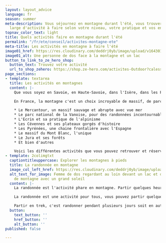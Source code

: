 ```yaml
---
layout: layout_advice
language: fr
season: summer
meta-description: Vous séjournez en montagne durant l'été, vous trouverez un choix
  large d'activité à faire selon votre niveau, votre pratique et vos envies.
topnav_color_text: light
title: Quels activités faire en montagne durant l'été
permalink: "/fr/ete/conseil/activites-montagne-ete"
meta-title: Les activités en montagne à faire l'été
image01_href: https://res.cloudinary.com/deddrj0yb/image/upload/v1643015412/website/summer/clemence-bergougnoux-zLIrNgNzPYs-unsplash_tk4orw.jpg
image01_alt: Une personne de dos face à la montagne et un lac
button_to_link_to_ze_hero_shop:
  button_text: Trouvez votre activité
  url_to_shop_zehero: https://shop.ze-hero.com/activites-Outdoor?calessonstype=all&catypegenderlistsummer=all&calessonsactivitytype=all&start-date=
page_sections:
- template: textarea
  title: Les activités en montagnes
  content: |-
    Que vous soyez en Savoie, en Haute-Savoie, dans l'Isère, dans les Pyrénées, dans les Cévennes, le Jura ou les Vosges, la montagne est un lieu où la pratique d'activité outdoor est incroyable. La montagne est un terrain de jeu unique, dans des panoramas d'exception. Chaque lieu n'offre pas forcément les mêmes activités, le même environnement, mais vous trouverez un choix varié d'activité à faire seul, entre amis, en couple ou en famille. La montagne, c'est un lieu parfait pour tous les sportifs, ceux qui souhaitent un séjour de calme et de méditation, de découverte et de recherche, de connexion à la nature, pour les familles. C'est surtout un choix incroyable d'activité qui vous fera découvrir des pratiques, des lieux, de nouvelles sensations pour des moments de partage.

    En France, la montagne c'est un choix incroyable de massif, de parc national et régional. Ce sont également des stations très actives été comme hiver, offrant des infrastructures idéales pour vos séjours estivaux. Découvrez par exemple :

    * Le Mercantour, un massif sauvage et abrupte avec vue mer
    * Le parc national de la Vanoise, pour des randonnées incontournable
    * L'Ecrin et sa pratique de l'alpinisme
    * Les Cévennes et ses plateaux gorgés d'histoire
    * Les Pyrénées, une chaine frontalière avec l'Espagne
    * Le massif du Mont Blanc, l'unique
    * Le Jura et ses forêts
    * Et bien d'autres

    Voici les différentes activités que vous pouvez retrouver et réserver en montagne.
- template: 2colimgtxt
  captiontitleuppercase: Explorer les montagnes à pieds
  title: La randonnée en montagne
  image_col_left_href: https://res.cloudinary.com/deddrj0yb/image/upload/v1646229760/website/summer/ben-o-bro-TgpWr5YI7Ls-unsplash_zfizwh.jpg
  alt_text_for_image: Femme de dos regardant au loin devant un lac et des sommets
    de montagne avec un grand soleil
  content: |-
    La randonnée est l'activité phare en montagne. Partir quelques heures, une journée ou même en trek sur plusieurs jours, c'est pénétrer dans l'immensité de cette nature sauvage et incroyable. L'été on y découvre énormément de chemin balisé en jaune (PR), en rouge et blanc (GR) et jaune et rouge (GR de pays) ainsi que d'autre petit sentier pas toujours balisé. Les stations ou villes mettent à disposition des listes de randonnées balisées à faire en fonction des niveaux et des envies. Réserver un accompagnateur de moyenne montagne permet également de partir sur des randonnées et d'avoir plus de connaissances et de notions sur la montagne, la faune, la flore et tout ce qui la compose.

    La randonnée est une activité pour tous, vous pouvez partir quelques heures avec vos enfants vers des lacs, des petits refuges afin d'y boire une grenadine, à la découverte des marmottes... Mais c'est aussi pour les plus sportifs, un moyen d'aller découvrir des sommets, de gravir des cols, des passages techniques et découvrir, loin de la station, des espaces protégés et préserver de l'activité humaine. C'est aller à la recherche du faune sauvage et d'une flore aux milles éclats qui pousse dans des endroits que vous n'aurez jamais soupçonnés.

    Partir en trek, c'est randonner pendant plusieurs jours soit en autonomie complète soit en semi-autonomie et s'arrêter dormir dans des refuges gardés. C'est un moyen incroyable de plonger plusieurs jours dans cette nature, de se vider la tête, et de partager des moments riches en émotions.
  button:
    text_button: ''
    href_button: ''
    alt_button: ''
published: false

---
```

